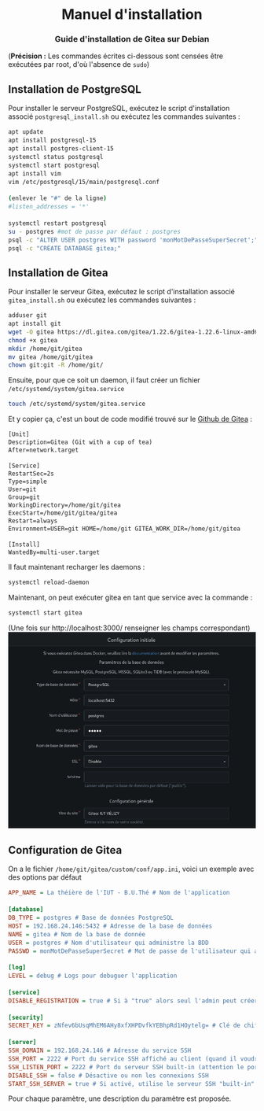 # <center> Manuel d'installation</center>
### <center>Guide d'installation de Gitea sur Debian</center>

(**Précision :** Les commandes écrites ci-dessous sont censées être exécutées par root, d'où l'absence de `sudo`)

## Installation de PostgreSQL

Pour installer le serveur PostgreSQL, exécutez le script d'installation associé `postgresql_install.sh` ou exécutez les commandes suivantes :
```bash
apt update
apt install postgresql-15
apt install postgres-client-15
systemctl status postgresql
systemctl start postgresql
apt install vim
vim /etc/postgresql/15/main/postgresql.conf

(enlever le "#" de la ligne)
#listen_addresses = '*'

systemctl restart postgresql
su - postgres #mot de passe par défaut : postgres
psql -c "ALTER USER postgres WITH password 'monMotDePasseSuperSecret';"
psql -c "CREATE DATABASE gitea;"
```
## Installation de Gitea

Pour installer le serveur Gitea, exécutez le script d'installation associé `gitea_install.sh` ou exécutez les commandes suivantes :
```bash
adduser git
apt install git
wget -O gitea https://dl.gitea.com/gitea/1.22.6/gitea-1.22.6-linux-amd64
chmod +x gitea
mkdir /home/git/gitea
mv gitea /home/git/gitea
chown git:git -R /home/git/
```
Ensuite, pour que ce soit un daemon, il faut créer un fichier `/etc/systemd/system/gitea.service`
```bash
touch /etc/systemd/system/gitea.service
```
Et y copier ça, c'est un bout de code modifié trouvé sur le [Github de Gitea](https://github.com/go-gitea/gitea/blob/release/v1.22/contrib/systemd/gitea.service) :
```
[Unit]
Description=Gitea (Git with a cup of tea)
After=network.target

[Service]
RestartSec=2s
Type=simple
User=git
Group=git
WorkingDirectory=/home/git/gitea
ExecStart=/home/git/gitea/gitea 
Restart=always
Environment=USER=git HOME=/home/git GITEA_WORK_DIR=/home/git/gitea

[Install]
WantedBy=multi-user.target
```
Il faut maintenant recharger les daemons :
```bash
systemctl reload-daemon
```
Maintenant, on peut exécuter gitea en tant que service avec la commande :
```bash
systemctl start gitea
```

(Une fois sur http://localhost:3000/ renseigner les champs correspondant)
![illustration](../Ressources/ConfigurationGitea.png)

## Configuration de Gitea

On a le fichier `/home/git/gitea/custom/conf/app.ini`, voici un exemple avec des options par défaut
```ini
APP_NAME = La théière de l'IUT - B.U.Thé # Nom de l'application

[database]
DB_TYPE = postgres # Base de données PostgreSQL
HOST = 192.168.24.146:5432 # Adresse de la base de données
NAME = gitea # Nom de la base de donnée
USER = postgres # Nom d'utilisateur qui administre la BDD
PASSWD = monMotDePasseSuperSecret # Mot de passe de l'utilisateur qui administre la BDD

[log]
LEVEL = debug # Logs pour debuguer l'application

[service]
DISABLE_REGISTRATION = true # Si à "true" alors seul l'admin peut créer des utilisateurs

[security]
SECRET_KEY = zNfev6bUsqMhEM6AHy8xfXHPDvfkYEBhpRd1HOytelg= # Clé de chiffrement de l'application

[server]
SSH_DOMAIN = 192.168.24.146 # Adresse du service SSH
SSH_PORT = 2222 # Port du service SSH affiché au client (quand il voudra clone un repo avec SSH par exemple)
SSH_LISTEN_PORT = 2222 # Port du serveur SSH built-in (attention le port 22 rentre en conflit avec sshd)
DISABLE_SSH = false # Désactive ou non les connexions SSH
START_SSH_SERVER = true # Si activé, utilise le serveur SSH "built-in" de gitea
```

Pour chaque paramètre, une description du paramètre est proposée.